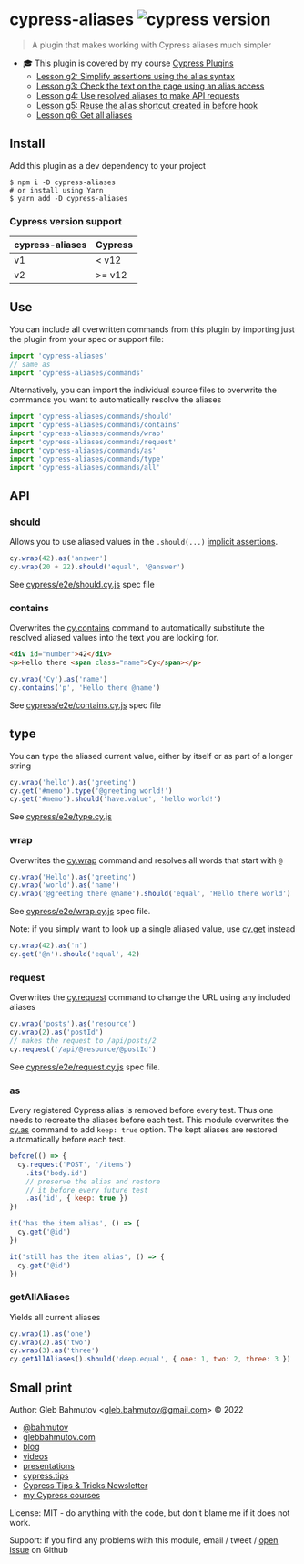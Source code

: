 # cypress-aliases ![cypress version](https://img.shields.io/badge/cypress-12.16.0-brightgreen)

> A plugin that makes working with Cypress aliases much simpler

- 🎓 This plugin is covered by my course [Cypress Plugins](https://cypress.tips/courses/cypress-plugins)
  - [Lesson g2: Simplify assertions using the alias syntax](https://cypress.tips/courses/cypress-plugins/lessons/g2)
  - [Lesson g3: Check the text on the page using an alias access](https://cypress.tips/courses/cypress-plugins/lessons/g3)
  - [Lesson g4: Use resolved aliases to make API requests](https://cypress.tips/courses/cypress-plugins/lessons/g4)
  - [Lesson g5: Reuse the alias shortcut created in before hook](https://cypress.tips/courses/cypress-plugins/lessons/g5)
  - [Lesson g6: Get all aliases](https://cypress.tips/courses/cypress-plugins/lessons/g6)

## Install

Add this plugin as a dev dependency to your project

```shell
$ npm i -D cypress-aliases
# or install using Yarn
$ yarn add -D cypress-aliases
```

### Cypress version support

| cypress-aliases | Cypress |
| --------------- | ------- |
| v1              | < v12   |
| v2              | >= v12  |

## Use

You can include all overwritten commands from this plugin by importing just the plugin from your spec or support file:

```js
import 'cypress-aliases'
// same as
import 'cypress-aliases/commands'
```

Alternatively, you can import the individual source files to overwrite the commands you want to automatically resolve the aliases

```js
import 'cypress-aliases/commands/should'
import 'cypress-aliases/commands/contains'
import 'cypress-aliases/commands/wrap'
import 'cypress-aliases/commands/request'
import 'cypress-aliases/commands/as'
import 'cypress-aliases/commands/type'
import 'cypress-aliases/commands/all'
```

## API

### should

Allows you to use aliased values in the `.should(...)` [implicit assertions](https://glebbahmutov.com/cypress-examples/commands/assertions.html).

```js
cy.wrap(42).as('answer')
cy.wrap(20 + 22).should('equal', '@answer')
```

See [cypress/e2e/should.cy.js](./cypress/e2e/should.cy.js) spec file

### contains

Overwrites the [cy.contains](https://on.cypress.io/contains) command to automatically substitute the resolved aliased values into the text you are looking for.

```html
<div id="number">42</div>
<p>Hello there <span class="name">Cy</span></p>
```

```js
cy.wrap('Cy').as('name')
cy.contains('p', 'Hello there @name')
```

See [cypress/e2e/contains.cy.js](./cypress/e2e/contains.cy.js) spec file

## type

You can type the aliased current value, either by itself or as part of a longer string

```js
cy.wrap('hello').as('greeting')
cy.get('#memo').type('@greeting world!')
cy.get('#memo').should('have.value', 'hello world!')
```

See [cypress/e2e/type.cy.js](./cypress/e2e/type.cy.js)

### wrap

Overwrites the [cy.wrap](https://on.cypress.io/wrap) command and resolves all words that start with `@`

```js
cy.wrap('Hello').as('greeting')
cy.wrap('world').as('name')
cy.wrap('@greeting there @name').should('equal', 'Hello there world')
```

See [cypress/e2e/wrap.cy.js](./cypress/e2e/wrap.cy.js) spec file.

Note: if you simply want to look up a single aliased value, use [cy.get](https://on.cypress.io/get) instead

```js
cy.wrap(42).as('n')
cy.get('@n').should('equal', 42)
```

### request

Overwrites the [cy.request](https://on.cypress.io/request) command to change the URL using any included aliases

```js
cy.wrap('posts').as('resource')
cy.wrap(2).as('postId')
// makes the request to /api/posts/2
cy.request('/api/@resource/@postId')
```

See [cypress/e2e/request.cy.js](./cypress/e2e/request.cy.js) spec file.

### as

Every registered Cypress alias is removed before every test. Thus one needs to recreate the aliases before each test. This module overwrites the [cy.as](https://on.cypress.io/as) command to add `keep: true` option. The kept aliases are restored automatically before each test.

```js
before(() => {
  cy.request('POST', '/items')
    .its('body.id')
    // preserve the alias and restore
    // it before every future test
    .as('id', { keep: true })
})

it('has the item alias', () => {
  cy.get('@id')
})

it('still has the item alias', () => {
  cy.get('@id')
})
```

### getAllAliases

Yields all current aliases

```js
cy.wrap(1).as('one')
cy.wrap(2).as('two')
cy.wrap(3).as('three')
cy.getAllAliases().should('deep.equal', { one: 1, two: 2, three: 3 })
```

## Small print

Author: Gleb Bahmutov &lt;gleb.bahmutov@gmail.com&gt; &copy; 2022

- [@bahmutov](https://twitter.com/bahmutov)
- [glebbahmutov.com](https://glebbahmutov.com)
- [blog](https://glebbahmutov.com/blog)
- [videos](https://www.youtube.com/glebbahmutov)
- [presentations](https://slides.com/bahmutov)
- [cypress.tips](https://cypress.tips)
- [Cypress Tips & Tricks Newsletter](https://cypresstips.substack.com/)
- [my Cypress courses](https://cypress.tips/courses)

License: MIT - do anything with the code, but don't blame me if it does not work.

Support: if you find any problems with this module, email / tweet /
[open issue](https://github.com/bahmutov/cypress-aliases/issues) on Github
